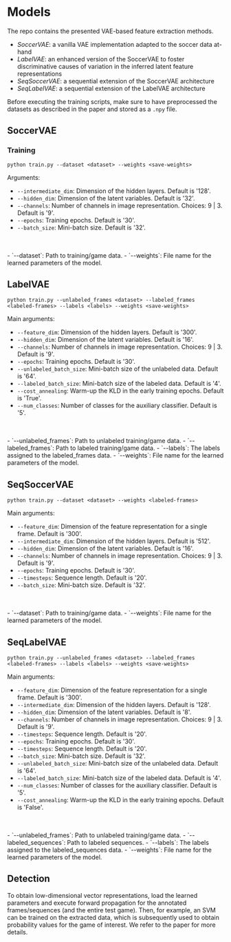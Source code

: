 # Models

The repo contains the presented VAE-based feature extraction methods.
- *SoccerVAE*: a vanilla VAE implementation adapted to the soccer data at-hand
- *LabelVAE*: an enhanced version of the SoccerVAE to foster discriminative causes of variation in the inferred latent feature representations
- *SeqSoccerVAE*: a sequential extension of the SoccerVAE architecture
- *SeqLabelVAE*: a sequential extension of the LabelVAE architecture

Before executing the training scripts, make sure to have preprocessed the datasets as described in the paper and stored as a ```.npy``` file. 



## SoccerVAE
### Training 
```
python train.py --dataset <dataset> --weights <save-weights>
```

Arguments:
- `--intermediate_dim`: Dimension of the hidden layers. Default is '128'.
- `--hidden_dim`: Dimension of the latent variables. Default is '32'.
- `--channels`: Number of channels in image representation. Choices: 9 | 3. Default is '9'.
- `--epochs`: Training epochs. Default is '30'.
- `--batch_size`: Mini-batch size. Default is '32'.
<br>
<br>
- `--dataset`: Path to training/game data. 
- `--weights`: File name for the learned parameters of the model. 




## LabelVAE
```
python train.py --unlabeled_frames <dataset> --labeled_frames <labeled-frames> --labels <labels> --weights <save-weights>
```

Main arguments:
- `--feature_dim`: Dimension of the hidden layers. Default is '300'.
- `--hidden_dim`: Dimension of the latent variables. Default is '16'.
- `--channels`: Number of channels in image representation. Choices: 9 | 3. Default is '9'.
- `--epochs`: Training epochs. Default is '30'.
- `--unlabeled_batch_size`: Mini-batch size of the unlabeled data. Default is '64'.
- `--labeled_batch_size`: Mini-batch size of the labeled data. Default is '4'. 
- `--cost_annealing`: Warm-up the KLD in the early training epochs. Default is 'True'.
- `--num_classes`: Number of classes for the auxiliary classifier. Default is '5'.
<br>
<br>
- `--unlabeled_frames`: Path to unlabeled training/game data. 
- `--labeled_frames`: Path to labeled training/game data.
- `--labels`: The labels assigned to the labeled_frames data.
- `--weights`: File name for the learned parameters of the model. 




## SeqSoccerVAE
```
python train.py --dataset <dataset> --weights <labeled-frames>
```

Main arguments:
- `--feature_dim`: Dimension of the feature representation for a single frame. Default is '300'.
- `--intermediate_dim`: Dimension of the hidden layers. Default is '512'.
- `--hidden_dim`: Dimension of the latent variables. Default is '16'.
- `--channels`: Number of channels in image representation. Choices: 9 | 3. Default is '9'.
- `--epochs`: Training epochs. Default is '30'.
- `--timesteps`: Sequence length. Default is '20'.
- `--batch_size`: Mini-batch size. Default is '32'. 
<br>
<br>
- `--dataset`: Path to training/game data. 
- `--weights`: File name for the learned parameters of the model.  





## SeqLabelVAE
```
python train.py --unlabeled_frames <dataset> --labeled_frames <labeled-frames> --labels <labels> --weights <save-weights>
```


Main arguments:
- `--feature_dim`: Dimension of the feature representation for a single frame. Default is '300'.
- `--intermediate_dim`: Dimension of the hidden layers. Default is '128'.
- `--hidden_dim`: Dimension of the latent variables. Default is '8'.
- `--channels`: Number of channels in image representation. Choices: 9 | 3. Default is '9'.
- `--timesteps`: Sequence length. Default is '20'.
- `--epochs`: Training epochs. Default is '30'.
- `--timesteps`: Sequence length. Default is '20'.
- `--batch_size`: Mini-batch size. Default is '32'. 
- `--unlabeled_batch_size`: Mini-batch size of the unlabeled data. Default is '64'.
- `--labeled_batch_size`: Mini-batch size of the labeled data. Default is '4'. 
- `--num_classes`: Number of classes for the auxiliary classifier. Default is '5'.
- `--cost_annealing`: Warm-up the KLD in the early training epochs. Default is 'False'.
<br>
<br>
- `--unlabeled_frames`: Path to unlabeled training/game data. 
- `--labeled_sequences`: Path to labeled sequences. 
- `--labels`: The labels assigned to the labeled_sequences data.
- `--weights`: File name for the learned parameters of the model. 



## Detection 
To obtain low-dimensional vector representations, load the learned parameters and execute forward propagation for the annotated frames/sequences (and the entire test game). Then, for example, an SVM can be trained on the extracted data, which is subsequently used to obtain probability values for the game of interest. We refer to the paper for more details.
